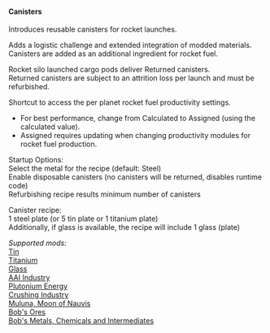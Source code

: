 #### Canisters
Introduces reusable canisters for rocket launches.  

Adds a logistic challenge and extended integration of modded materials.  
Canisters are added as an additional ingredient for rocket fuel.  

Rocket silo launched cargo pods deliver Returned canisters.  
Returned canisters are subject to an attrition loss per launch and must be refurbished.  

Shortcut to access the per planet rocket fuel productivity settings.  
* For best performance, change from Calculated to Assigned (using the calculated value).  
* Assigned requires updating when changing productivity modules for rocket fuel production.  

Startup Options:  
Select the metal for the recipe (default: Steel)  
Enable disposable canisters (no canisters will be returned, disables runtime code)  
Refurbishing recipe results minimum number of canisters

Canister recipe:  
1 steel plate (or 5 tin plate or 1 titanium plate)  
Additionally, if glass is available, the recipe will include 1 glass (plate)  

*Supported mods:*  
[Tin](https://mods.factorio.com/mod/bztin)  
[Titanium](https://mods.factorio.com/mod/bztitanium)  
[Glass](https://mods.factorio.com/mod/Glass)  
[AAI Industry](https://mods.factorio.com/mod/aai-industry)  
[Plutonium Energy](https://mods.factorio.com/mod/PlutoniumEnergy)  
[Crushing Industry](https://mods.factorio.com/mod/crushing-industry)  
[Muluna, Moon of Nauvis](https://mods.factorio.com/mod/planet-muluna)  
[Bob's Ores](https://mods.factorio.com/mod/bobores)  
[Bob's Metals, Chemicals and Intermediates](https://mods.factorio.com/mod/bobplates)  
